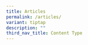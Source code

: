 ```yaml
---
title: Articles
permalink: /articles/
variant: tiptap
description: ""
third_nav_title: Content Type
---
```

